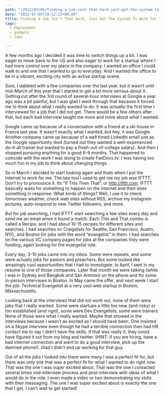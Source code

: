 ```yaml
---
path: "/2012/07/05/finding-a-job-isnt-that-hard-just-get-the-system-to-work-for-html/" 
date: "2012-07-05T10:12:22+00:00" 
title: Finding A Job Isn’t That Hard, Just Get The System To Work For YOU
tags:
  - Employment
  - gadgets
  - Jobs

---
```

A few months ago I decided it was time to switch things up a bit. I was eager to move back to the US and also eager to work for a startup where I had more control over my place in the company. I wanted an office I could walk to and one that I <em>wanted</em> to go to everyday. And I wanted the office to be in a vibrant, exciting city with an active startup scene.

Sure, I dabbled with a few companies over the last year, but it wasn&#8217;t until mid-March of this year that I started to get a bit more serious about it. Getting cut after the 3rd round of several-hour interviews at Google a year ago was a bit painful, but I was glad I went through that because it forced me to think about what I really wanted to do. It was actually the first time I interviewed for a job that I did not get. There would be a few others after that, but each bad interview taught me more and more about what I wanted.

Google came up because of a conversation with a friend at a ski house in France last year. It wasn&#8217;t exactly what I wanted, but hey, it was Google. Another company came up because of a well timed LinkedIn email just as the Google opportunity died (turned out they wanted a well-experienced do-it-all trainer but wanted to pay a fresh-out-of-college salary). And then I stopped pursuing anything for a good 6-9 months. That happened to coincide with the work I was doing to create FaxDocs.tv: I was having too much fun in my job to think about changing things.

So in March I decided to start looking again and thats when I put the Internet to work for me. The key tool I used to get me my job was IFTTT. Don&#8217;t try to pronounce it. Its &#8220;If This Then That&#8221;, or <a href="http://ifttt.com/">http://ifttt.com</a>. IFTTT basically waits for something to happen on the internet and then does something in response. What kinds of things? Well, I use it to check tomorrows weather, check web sites without RSS, archive my Instagram pictures, auto-respond to new Twitter followers, and more.

But for job searching, I had IFTTT start searching a few sites every day and send me an email when it found a match. Each This and That combo is called a Recipe, and I had about 10-15 recipes for different sites and searches. I had searches on Craigslists for Seattle, San Francisco, Austin, NYC, and Boston for jobs with the word &#8220;evangelist&#8221; in them. I had searches on the various VC company pages for jobs at the companies they were funding, again looking for the evangelist role.

Every day, 3-10 jobs came into my inbox. Some were repeats, and some were actually jobs for pastors and preachers. But some looked like amazingly cool opportunities that I had to investigate. In April, I sent in my resume to one of those companies. Later that month we were talking (while I was in Sydney and Bangkok and San Antonio) on the phone and for some in-person interviews in Boston. In May came the offer, and next week I start the job: Technical Evangelist at a very cool web startup in Boston, Massachusetts.

Looking back at the interviews that did not work out, none of them were jobs that I really wanted. Some were startups a little too new (and risky) or too established (and rigid), some were Dev Evangelists, some were trainers. None of those were what I really wanted. Maybe that showed in the interviews because I wasn&#8217;t as excited as I should have been. One insisted on a Skype interview even though he had a terrible connection then had HR contact me to say I didn&#8217;t have the skills. If that was really it, they could have figured it out from my blog and twitter. (HINT: if you are hiring, have a bad internet connection and want to do a good interview, pick up the damned phone!). Glad I didn&#8217;t end up working for that guy.

Out of all the jobs I looked into there were many I was a perfect fit for, but there was only one that was a perfect fit for what I wanted to do right now. That was the one I was super excited about. That was the one I contacted several times mid-interview process and post-interview with ideas of what I would do in the role. I even made a video or two demonstrating my skills with their messaging. The one I was super excited about is exactly the one that I got. I can&#8217;t wait to get started!
  </p>
</div>